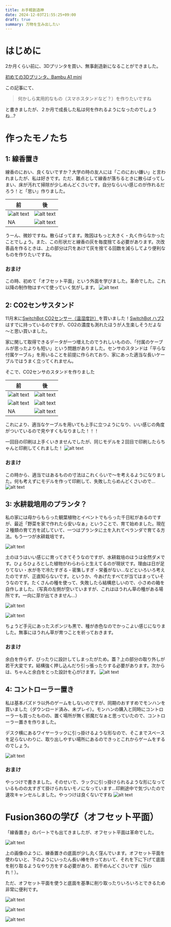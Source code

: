 ```yaml
---
title: お手軽創造神
date: 2024-12-03T21:55:25+09:00
draft: true
summary: 万物を生み出したい
---
```

# はじめに
2か月くらい前に、3Dプリンタを買い、無事創造新になることができました。

[初めての3Dプリンタ、Bambu A1 mini](https://itsuki-jp.github.io/post/2024-10-27_first_3d_printer/)

この記事にて、
> 何かしら実用的なもの（スマホスタンドなど？）を作りたいですね

と書きましたが、２か月で成長した私は何を作れるようになったのでしょうね...?

# 作ったモノたち
## 1: 線香置き
線香のにおい、良くないですか？大学の時の友人には「このにおい嫌い」と言われましたが、私は好きです。ただ、難点として線香が落ちるときに散らばってしまい、床が汚れて掃除が少しめんどくさいです。自分ならいい感じのが作れるだろう！と「思い」作りました。

| 前                                                        | 後                                                        |
| --------------------------------------------------------- | --------------------------------------------------------- |
| ![alt text](/images/2024-12-19_お手軽創造神/image-14.png) | ![alt text](/images/2024-12-19_お手軽創造神/image-15.png) |
| NA                                                        | ![alt text](/images/2024-12-19_お手軽創造神/image-16.png) |

うーん、微妙ですね。散らばってます。敗因はもっと大きく・丸く作らなかったことでしょう。また、この形状だと線香の灰を毎度捨てる必要があります。次改善品を作るときは、上の部分は穴をあけて灰を捨てる回数を減らしてより便利なものを作りたいですね。

### おまけ
この時、初めて「オフセット平面」という外面を学びました。革命でした。これ以降の制作物はすべて使っていく気がします。
![alt text](/images/2024-12-19_お手軽創造神/image-17.png)

## 2: CO2センサスタンド
11月末に[SwitchBot CO2センサー（温湿度計）](https://www.switchbot.jp/products/switchbot-co2-meter?_pos=1&_sid=25b390309&_ss=r&variant=44368824729775)を買いました！[SwitchBot ハブ2](https://www.switchbot.jp/products/switchbot-hub2)はすでに持っているのですが、CO2の濃度も測れたほうが人生楽しそうだよな～と思い買いました。

家に関して取得できるデータが一つ増えたのでうれしいものの、「付属のケーブルが思ったよりも短い」という問題がありました。センサのスタンドは「平らな付属ケーブル」を用いることを前提に作られており、家にあった適当な長いケーブルではうまく立ってくれません。

そこで、CO2センサのスタンドを作りました

| 前                                                       | 後                                                       |
| -------------------------------------------------------- | -------------------------------------------------------- |
| ![alt text](/images/2024-12-19_お手軽創造神/image-1.png) | ![alt text](/images/2024-12-19_お手軽創造神/image-3.png) |
| ![alt text](/images/2024-12-19_お手軽創造神/image-2.png) | ![alt text](/images/2024-12-19_お手軽創造神/image-4.png) |
| NA                                                       | ![alt text](/images/2024-12-19_お手軽創造神/image-5.png) |

これにより、適当なケーブルを用いても上手に立つようになり、いい感じの角度がついているので見やすくもなりました！！！

一回目の印刷は上手くいきませんでしたが、同じモデルを２回目で印刷したらちゃんと印刷してくれました！
![alt text](/images/2024-12-19_お手軽創造神/image-6.png)

### おまけ
この時から、適当ではあるものの寸法はこれくらいで～を考えるようになりました。何も考えずにモデルを作って印刷して、失敗したらめんどくさいので...
![alt text](/images/2024-12-19_お手軽創造神/image-7.png) 

## 3: 水耕栽培用のプランタ？
私の家には母からもらった観葉植物とイベントでもらった千日紅があるのですが、最近「野菜を家で作れたら安いなぁ」ということで、育て始めました。現在２種類の育て方を試していて、一つはプランタに土を入れてベランダで育てる方法。もう一つが水耕栽培です。

![alt text](/images/2024-12-19_お手軽創造神/image-8.png)

土のほうはいい感じに育ってきてそうなのですが、水耕栽培のほうは全然ダメです。ひょろひょろとした植物がわらわらと生えてるのが現状です。理由は日が足りてない・水が冬で冷たすぎる・密集しすぎ・栄養がない...などといろいろ考えたのですが、正直知らないです。というか、今あげたすべてが当てはまっていそうなのです。たくさんの種を使って、失敗したら結構悲しいので、小さめの箱を自作しました。（写真の左側が空いていますが、これはほうれん草の種がある場所です。一向に芽が出てきません...）

![alt text](/images/2024-12-19_お手軽創造神/image-9.png)

![alt text](/images/2024-12-19_お手軽創造神/image-10.png)

ちょうど手元にあったスポンジも黒で、種が赤色なのでかっこよい感じになりました。無事にほうれん草が育つことを祈っておきます。

### おまけ
余白を作らず、ぴったりに設計してしまったがため。蓋？上の部分の取り外しが若干大変です。結構強く押し込んだり引っ張ったりする必要があります。次からは、ちゃんと余白をとった設計を心がけます。
![alt text](/images/2024-12-19_お手軽創造神/image-12.png)

## 4: コントローラー置き
私は基本パズドラ以外のゲームをしないのですが、同期のおすすめでモンハンを買いました（ダウンロード済み、未プレイ）。モンハンの購入と同時にコントローラーも買ったものの、置く場所が無く邪魔だなぁと思っていたので、コントローラー置きを作りました。

デスク横にあるワイヤーラックに引っ掛けるような形なので、そこまでスペースを足らないわりに、取り出しやすい場所にあるのできっとこれからゲームをするのでしょう。

![alt text](/images/2024-12-19_お手軽創造神/image-11.png)

### おまけ
やっつけで書きました。そのせいで、ラックに引っ掛けられるような形になっているものの太すぎて掛けられないモノになっています...印刷途中で気づいたので速攻キャンセルしました。やっつけは良くないですね
![alt text](/images/2024-12-19_お手軽創造神/image-13.png)

# Fusion360の学び（オフセット平面）
「線香置き」のパートでも出てきましたが、オフセット平面は革命でした。

![alt text](/images/2024-12-19_お手軽創造神/image-21.png)

上の画像のように、線香置きの底面が少し丸く窪んでいます。オフセット平面を使わないと、下のようにいったん長い棒を作っておいて、それを下に下げて底面を削り取るようなやり方をする必要があり、若干めんどくさいです（伝われ！）。

ただ、オフセット平面を使うと底面を基準に削り取ったりいろいろとできるため非常に便利です。

![alt text](/images/2024-12-19_お手軽創造神/image-19.png)

![alt text](/images/2024-12-19_お手軽創造神/image-20.png)

![alt text](/images/2024-12-19_お手軽創造神/image.png)
